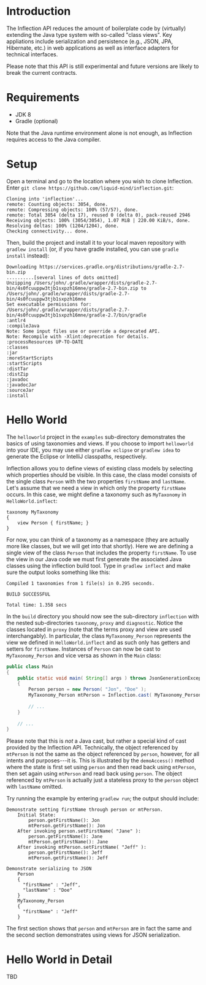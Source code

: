 # Introduction

The Inflection API reduces the amount of boilerplate code by (virtually) extending the Java type system with so-called "class views". Key appliations include serialization and persistence (e.g., JSON, JPA, Hibernate, etc.) in web applications as well as interface adapters for technical interfaces.

Please note that this API is still experimental and future versions are likely to break the current contracts.

# Requirements

* JDK 8
* Gradle (optional)

Note that the Java runtime environment alone is not enough, as Inflection requires access to the Java compiler.

# Setup

Open a terminal and go to the location where you wish to clone Inflection. Enter `git clone https://github.com/liquid-mind/inflection.git`:

	Cloning into 'inflection'...
	remote: Counting objects: 3054, done.
	remote: Compressing objects: 100% (57/57), done.
	remote: Total 3054 (delta 17), reused 0 (delta 0), pack-reused 2946
	Receiving objects: 100% (3054/3054), 1.07 MiB | 220.00 KiB/s, done.
	Resolving deltas: 100% (1204/1204), done.
	Checking connectivity... done.

Then, build the project and install it to your local maven repository with `gradlew install` (or, if you have gradle installed, you can use `gradle install` instead):

	Downloading https://services.gradle.org/distributions/gradle-2.7-bin.zip
	..........[several lines of dots omitted]
	Unzipping /Users/john/.gradle/wrapper/dists/gradle-2.7-bin/4s0fcuuppw3tjb1sxpzh16mne/gradle-2.7-bin.zip to /Users/john/.gradle/wrapper/dists/gradle-2.7-bin/4s0fcuuppw3tjb1sxpzh16mne
	Set executable permissions for: /Users/john/.gradle/wrapper/dists/gradle-2.7-bin/4s0fcuuppw3tjb1sxpzh16mne/gradle-2.7/bin/gradle
	:antlr4
	:compileJava
	Note: Some input files use or override a deprecated API.
	Note: Recompile with -Xlint:deprecation for details.
	:processResources UP-TO-DATE
	:classes
	:jar
	:moreStartScripts
	:startScripts
	:distTar
	:distZip
	:javadoc
	:javadocJar
	:sourceJar
	:install

# Hello World

The `helloworld` project in the `examples` sub-directory demonstrates the basics of using taxonomies and views. If you choose to import `helloworld` into your IDE, you may use either `gradlew eclipse` or `gradlew idea` to generate the Eclipse or IntelliJ classpaths, respectively.

Inflection allows you to define views of existing class models by selecting which properties should be visible. In this case, the class model consists of the single class `Person` with the two properties `firstName` and `lastName`. Let's assume that we need a view in which only the property `firstName` occurs. In this case, we might define a taxonomy such as `MyTaxonomy` in `HelloWorld.inflect`:

	taxonomy MyTaxonomy
	{
		view Person { firstName; }
	}

For now, you can think of a taxonomy as a namespace (they are actually more like classes, but we will get into that shortly). Here we are defining a single view of the class `Person` that includes the property `firstName`. To use the view in our Java code we must first generate the associated Java classes using the inflection build tool. Type in `gradlew inflect` and make sure the output looks something like this:

	Compiled 1 taxonomies from 1 file(s) in 0.295 seconds.
	
	BUILD SUCCESSFUL
	
	Total time: 1.358 secs

In the `build` directory you should now see the sub-directory `inflection` with the nested sub-directories `taxonomy`, `proxy` and `diagnostic`. Notice the classes located in `proxy` (note that the terms proxy and view are used interchangably). In particular, the class `MyTaxonomy_Person` represents the view we defined in `HelloWorld.inflect` and as such only has getters and setters for `firstName`. Instances of `Person` can now be cast to `MyTaxonomy_Person` and vice versa as shown in the `Main` class:

```java
public class Main
{
	public static void main( String[] args ) throws JsonGenerationException, JsonMappingException, IOException
	{
		Person person = new Person( "Jon", "Doe" );
		MyTaxonomy_Person mtPerson = Inflection.cast( MyTaxonomy_Person.class, person );
		
		// ...
	}
	
	// ...
}
```

Please note that this is *not* a Java cast, but rather a special kind of cast provided by the Inflection API. Technically, the object referenced by `mtPerson` is not the same as the object referenced by `person`, however, for all intents and purposes---it is. This is illustrated by the `demoAccess()` method where the state is first set using `person` and then read back using `mtPerson`, then set again using `mtPerson` and read back using `person`. The object referenced by `mtPerson` is actually just a stateless proxy to the `person` object with `lastName` omitted.

Try running the example by entering `gradlew run`; the output should include:

	Demonstrate setting firstName through person or mtPerson.
	    Initial State:
	        person.getFirstName(): Jon
	        mtPerson.getFirstName(): Jon
	    After invoking person.setFirstName( "Jane" ):
	        person.getFirstName(): Jane
	        mtPerson.getFirstName(): Jane
	    After invoking mtPerson.setFirstName( "Jeff" ):
	        person.getFirstName(): Jeff
	        mtPerson.getFirstName(): Jeff
	
	Demonstrate serializing to JSON
	    Person
	    {
	      "firstName" : "Jeff",
	      "lastName" : "Doe"
	    }
	    MyTaxonomy_Person
	    {
	      "firstName" : "Jeff"
	    }

The first section shows that `person` and `mtPerson` are in fact the same and the second section demonstrates using views for JSON serialization.

# Hello World in Detail

TBD